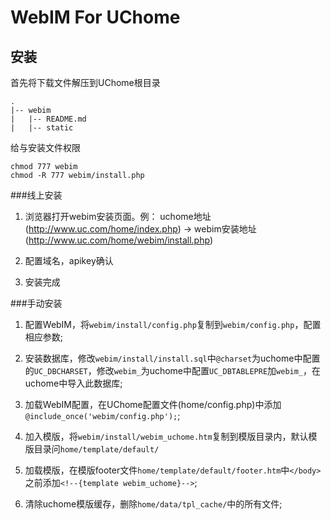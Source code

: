 WebIM For UChome
================================================================

安装
-----------------------------

首先将下载文件解压到UChome根目录

	.
	|-- webim
	|   |-- README.md
	|   |-- static

给与安装文件权限

	chmod 777 webim
	chmod -R 777 webim/install.php

###线上安装

1.	浏览器打开webim安装页面。例： uchome地址(http://www.uc.com/home/index.php) -> webim安装地址(http://www.uc.com/home/webim/install.php)

2.	配置域名，apikey确认

3.	安装完成


###手动安装

1.	配置WebIM，将`webim/install/config.php`复制到`webim/config.php`，配置相应参数;
2.	安装数据库，修改`webim/install/install.sql`中`@charset`为uchome中配置的`UC_DBCHARSET`，修改`webim_`为uchome中配置`UC_DBTABLEPRE`加`webim_`，在uchome中导入此数据库;

3.	加载WebIM配置，在UChome配置文件(home/config.php)中添加`@include_once('webim/config.php');`;

4.	加入模版，将`webim/install/webim_uchome.htm`复制到模版目录内，默认模版目录问`home/template/default/`
5.	加载模版，在模版footer文件`home/template/default/footer.htm`中`</body>`之前添加`<!--{template webim_uchome}-->`;

6.	清除uchome模版缓存，删除`home/data/tpl_cache/`中的所有文件;
